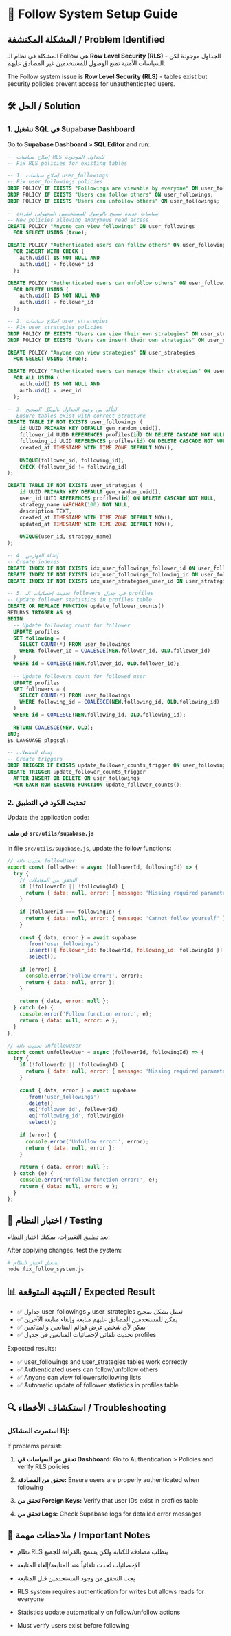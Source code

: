 # 🔧 Follow System Setup Guide

## المشكلة المكتشفة / Problem Identified
المشكلة في نظام الـ Follow هي **Row Level Security (RLS)** - الجداول موجودة لكن السياسات الأمنية تمنع الوصول للمستخدمين غير المصادق عليهم.

The Follow system issue is **Row Level Security (RLS)** - tables exist but security policies prevent access for unauthenticated users.

## 🛠️ الحل / Solution

### 1. تشغيل SQL في Supabase Dashboard
Go to **Supabase Dashboard > SQL Editor** and run:

```sql
-- إصلاح سياسات RLS للجداول الموجودة
-- Fix RLS policies for existing tables

-- 1. إصلاح سياسات user_followings
-- Fix user_followings policies
DROP POLICY IF EXISTS "Followings are viewable by everyone" ON user_followings;
DROP POLICY IF EXISTS "Users can follow others" ON user_followings;
DROP POLICY IF EXISTS "Users can unfollow others" ON user_followings;

-- سياسات جديدة تسمح بالوصول للمستخدمين المجهولين للقراءة
-- New policies allowing anonymous read access
CREATE POLICY "Anyone can view followings" ON user_followings
  FOR SELECT USING (true);

CREATE POLICY "Authenticated users can follow others" ON user_followings
  FOR INSERT WITH CHECK (
    auth.uid() IS NOT NULL AND 
    auth.uid() = follower_id
  );

CREATE POLICY "Authenticated users can unfollow others" ON user_followings
  FOR DELETE USING (
    auth.uid() IS NOT NULL AND 
    auth.uid() = follower_id
  );

-- 2. إصلاح سياسات user_strategies
-- Fix user_strategies policies
DROP POLICY IF EXISTS "Users can view their own strategies" ON user_strategies;
DROP POLICY IF EXISTS "Users can insert their own strategies" ON user_strategies;

CREATE POLICY "Anyone can view strategies" ON user_strategies
  FOR SELECT USING (true);

CREATE POLICY "Authenticated users can manage their strategies" ON user_strategies
  FOR ALL USING (
    auth.uid() IS NOT NULL AND 
    auth.uid() = user_id
  );

-- 3. التأكد من وجود الجداول بالهيكل الصحيح
-- Ensure tables exist with correct structure
CREATE TABLE IF NOT EXISTS user_followings (
    id UUID PRIMARY KEY DEFAULT gen_random_uuid(),
    follower_id UUID REFERENCES profiles(id) ON DELETE CASCADE NOT NULL,
    following_id UUID REFERENCES profiles(id) ON DELETE CASCADE NOT NULL,
    created_at TIMESTAMP WITH TIME ZONE DEFAULT NOW(),
    
    UNIQUE(follower_id, following_id),
    CHECK (follower_id != following_id)
);

CREATE TABLE IF NOT EXISTS user_strategies (
    id UUID PRIMARY KEY DEFAULT gen_random_uuid(),
    user_id UUID REFERENCES profiles(id) ON DELETE CASCADE NOT NULL,
    strategy_name VARCHAR(100) NOT NULL,
    description TEXT,
    created_at TIMESTAMP WITH TIME ZONE DEFAULT NOW(),
    updated_at TIMESTAMP WITH TIME ZONE DEFAULT NOW(),
    
    UNIQUE(user_id, strategy_name)
);

-- 4. إنشاء الفهارس
-- Create indexes
CREATE INDEX IF NOT EXISTS idx_user_followings_follower_id ON user_followings(follower_id);
CREATE INDEX IF NOT EXISTS idx_user_followings_following_id ON user_followings(following_id);
CREATE INDEX IF NOT EXISTS idx_user_strategies_user_id ON user_strategies(user_id);

-- 5. تحديث إحصائيات الـ followers في جدول profiles
-- Update follower statistics in profiles table
CREATE OR REPLACE FUNCTION update_follower_counts()
RETURNS TRIGGER AS $$
BEGIN
  -- Update following count for follower
  UPDATE profiles 
  SET following = (
    SELECT COUNT(*) FROM user_followings 
    WHERE follower_id = COALESCE(NEW.follower_id, OLD.follower_id)
  )
  WHERE id = COALESCE(NEW.follower_id, OLD.follower_id);
  
  -- Update followers count for followed user
  UPDATE profiles 
  SET followers = (
    SELECT COUNT(*) FROM user_followings 
    WHERE following_id = COALESCE(NEW.following_id, OLD.following_id)
  )
  WHERE id = COALESCE(NEW.following_id, OLD.following_id);
  
  RETURN COALESCE(NEW, OLD);
END;
$$ LANGUAGE plpgsql;

-- إنشاء المشغلات
-- Create triggers
DROP TRIGGER IF EXISTS update_follower_counts_trigger ON user_followings;
CREATE TRIGGER update_follower_counts_trigger
  AFTER INSERT OR DELETE ON user_followings
  FOR EACH ROW EXECUTE FUNCTION update_follower_counts();
```

### 2. تحديث الكود في التطبيق
Update the application code:

#### في ملف `src/utils/supabase.js`
In file `src/utils/supabase.js`, update the follow functions:

```javascript
// تحديث دالة followUser
export const followUser = async (followerId, followingId) => {
  try {
    // التحقق من المعاملات
    if (!followerId || !followingId) {
      return { data: null, error: { message: 'Missing required parameters' } };
    }
    
    if (followerId === followingId) {
      return { data: null, error: { message: 'Cannot follow yourself' } };
    }
    
    const { data, error } = await supabase
      .from('user_followings')
      .insert([{ follower_id: followerId, following_id: followingId }])
      .select();
      
    if (error) {
      console.error('Follow error:', error);
      return { data: null, error };
    }
    
    return { data, error: null };
  } catch (e) {
    console.error('Follow function error:', e);
    return { data: null, error: e };
  }
};

// تحديث دالة unfollowUser
export const unfollowUser = async (followerId, followingId) => {
  try {
    if (!followerId || !followingId) {
      return { data: null, error: { message: 'Missing required parameters' } };
    }
    
    const { data, error } = await supabase
      .from('user_followings')
      .delete()
      .eq('follower_id', followerId)
      .eq('following_id', followingId)
      .select();
      
    if (error) {
      console.error('Unfollow error:', error);
      return { data: null, error };
    }
    
    return { data, error: null };
  } catch (e) {
    console.error('Unfollow function error:', e);
    return { data: null, error: e };
  }
};
```

## 🧪 اختبار النظام / Testing

بعد تطبيق التغييرات، يمكنك اختبار النظام:

After applying changes, test the system:

```bash
# تشغيل اختبار النظام
node fix_follow_system.js
```

## 📊 النتيجة المتوقعة / Expected Result

- ✅ جداول user_followings و user_strategies تعمل بشكل صحيح
- ✅ يمكن للمستخدمين المصادق عليهم متابعة وإلغاء متابعة الآخرين
- ✅ يمكن لأي شخص عرض قوائم المتابعين والمتابَعين
- ✅ تحديث تلقائي لإحصائيات المتابعين في جدول profiles

Expected results:
- ✅ user_followings and user_strategies tables work correctly
- ✅ Authenticated users can follow/unfollow others
- ✅ Anyone can view followers/following lists
- ✅ Automatic update of follower statistics in profiles table

## 🔍 استكشاف الأخطاء / Troubleshooting

### إذا استمرت المشاكل:
If problems persist:

1. **تحقق من السياسات في Dashboard:**
   Go to Authentication > Policies and verify RLS policies

2. **تحقق من المصادقة:**
   Ensure users are properly authenticated when following

3. **تحقق من Foreign Keys:**
   Verify that user IDs exist in profiles table

4. **تحقق من Logs:**
   Check Supabase logs for detailed error messages

## 📝 ملاحظات مهمة / Important Notes

- نظام RLS يتطلب مصادقة للكتابة ولكن يسمح بالقراءة للجميع
- الإحصائيات تُحدث تلقائياً عند المتابعة/إلغاء المتابعة
- يجب التحقق من وجود المستخدمين قبل المتابعة

- RLS system requires authentication for writes but allows reads for everyone
- Statistics update automatically on follow/unfollow actions  
- Must verify users exist before following